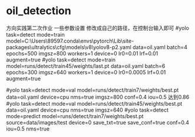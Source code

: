 # oil_detection
方向实践第二次作业
一些参数设置
修改成自己的路径，在控制台输入即可
#yolo task=detect mode=train model=C:\Users\89597\.conda\envs\pytorch\Lib\site-packages\ultralytics\cfg\models\v8\yolov8-p2.yaml data=oil.yaml batch=4 epochs=500 imgsz=800 workers=1 device=0 lr0=0.01 lrf=0.01 augment=true
#yolo task=detect mode=train model=runs/detect/train45/weights/last.pt data=oil.yaml batch=6 epochs=300 imgsz=640 workers=1 device=0 lr0=0.0005 lrf=0.01 augment=true

#yolo task=detect mode=val model=runs/detect/train7/weights/best.pt data=oil.yaml device=cpu nms=true imgsz=800 conf=0.4 iou=0.5 达到0.86
#yolo task=detect mode=val model=runs/detect/train45/weights/best.pt data=oil.yaml device=cpu nms=true imgsz=640
#yolo task=detect mode=predict model=runs/detect/train7/weights/best.pt source=data/images/test device=0 save_txt=true save_conf=true conf=0.4 iou=0.5 nms=true
